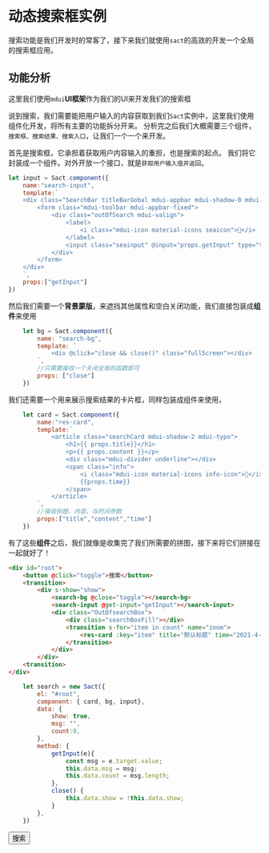 # 动态搜索框实例
搜索功能是我们开发时的常客了，接下来我们就使用`sact`的高效的开发一个全局的搜索框应用。


## 功能分析
这里我们使用`mdui`**UI框架**作为我们的UI来开发我们的搜索框

说到搜索，我们需要能把用户输入的内容获取到我们`Sact`实例中，这里我们使用组件化开发，将所有主要的功能拆分开来。
分析完之后我们大概需要三个组件，`搜索框、搜索结果、搜索入口`，让我们一个一个来开发。


首先是搜索框，它承担着获取用户内容输入的重担，也是搜索的起点。
我们将它封装成一个组件。对外开放一个接口，就是`获取用户输入值并返回`。

```javascript
let input = Sact.component({
    name:"search-input",
    template:`
    <div class="SearchBar titleBarGobal mdui-appbar mdui-shadow-0 mdui-text-color-white-text theme">
        <form class="mdui-toolbar mdui-appbar-fixed">
            <div class="outOfSearch mdui-valign">
                <label>
                    <i class="mdui-icon material-icons seaicon"></i>
                </label>
                <input class="seainput" @input="props.getInput" type="text" placeholder="搜索点什么...">
            </div>
        </form>
    </div>
    `,
    props:["getInput"]
})
```
然后我们需要一个**背景蒙版**，来遮挡其他属性和空白关闭功能，我们直接包装成**组件**来使用

```javascript
    let bg = Sact.component({
        name: "search-bg",
        template: `
            <div @click="close && close()" class="fullScreen"></div>
        `,
        //只需要接收一个关闭全局的函数即可
        props: ["close"]
    })
```

我们还需要一个用来展示搜索结果的卡片框，同样包装成组件来使用，

```javascript
    let card = Sact.component({
        name:"res-card",
        template:`
            <article class="searchCard mdui-shadow-2 mdui-typo">
                <h1>{{ props.title}}</h1>
                <p>{{ props.content }}</p>
                <div class="mdui-divider underline"></div>
                <span class="info">
                    <i class="mdui-icon material-icons info-icon"></i>
                    {{props.time}}
                </span>
            </article>
        `,
        //接收标题，内容，与时间参数
        props:["title","content","time"]
    })
```

有了这些**组件**之后，我们就像是收集完了我们所需要的拼图，接下来将它们拼接在一起就好了！

```html
<div id="root">
    <button @click="toggle">搜索</button>
    <transition>
        <div s-show="show">
            <search-bg @close="toggle"></search-bg>
            <search-input @get-input="getInput"></search-input>
            <div class="OutOfsearchBox">
                <div class="searchBoxFill"></div>
                <transition s-for="item in count" name="zoom">
                    <res-card :key="item" title="默认标题" time="2021-4-8"></res-card>
                </transition>
            </div>
        </div>
    <transition>
</div>
```

```javascript
    let search = new Sact({
        el: "#root",
        component: { card, bg, input},
        data: {
            show: true,
            msg: "",
            count:0,
        },
        method: {
            getInput(e){
                const msg = e.target.value;
                this.data.msg = msg;
                this.data.count = msg.length;
            },
            close() {
                this.data.show = !this.data.show;
            }
        },
    })
```

<div id="root" class="demo">
    <button @click="toggle">搜索</button>
    <transition>
        <div s-if="show">
            <search-bg @close="toggle"></search-bg>
            <search-input @get-input="getInput"></search-input>
            <div class="OutOfsearchBox">
                <div class="searchBoxFill"></div>
                <transition s-for="item in count" name="zoom">
                    <res-card :key="item" title="2020年度总结" time="2021-2-8" content="不知不觉2020年已经过去了，这一年发生了许多事情，不管是环境还是个人..."></res-card>
                </transition>
            </div>
        </div>
    </transition>
</div>

<script>
    let input = Sact.component({
    name:"search-input",
    template:`
    <div class="SearchBar titleBarGobal mdui-appbar mdui-shadow-0 mdui-text-color-white-text theme">
        <form class="mdui-toolbar mdui-appbar-fixed">
            <div ref="input" class="outOfSearch mdui-valign" style="width:30%">
                <label>
                    <i class="mdui-icon material-icons seaicon"></i>
                </label>
                <input class="seainput" @input="props.getInput" type="text" placeholder="搜索点什么...">
            </div>
        </form>
    </div>
    `,
    props:["getInput"],
    mounted(){
        setTimeout(()=>{
            this.$refs.input.style.width = "100%";
        },0)
    }
})
    let bg = Sact.component({
        name: "search-bg",
        template: `
            <div @click="props.close && props.close()" class="fullScreen"></div>
        `,
        //只需要接收一个关闭全局的函数即可
        props: ["close"]
    })
    let card = Sact.component({
        name:"res-card",
        template:`
            <article class="searchCard mdui-shadow-2 mdui-typo">
                <h1>{{ props.title}}</h1>
                <p>{{ props.content }}</p>
                <div class="mdui-divider underline"></div>
                <span class="info">
                    <i class="mdui-icon material-icons info-icon"></i>
                    {{props.time}}
                </span>
            </article>
        `,
        //接收标题，内容，与时间参数
        props:["title","content","time"]
    })
window.search = new Sact({
        el: "#root",
        component: { card, bg, input},
        data: {
            show: false,
            msg: "",
            count:0,
        },
        method: {
            getInput(e){
                const msg = e.target.value;
                this.data.msg = msg;
                this.data.count = msg.length;
            },
            toggle() {
                this.data.show = !this.data.show;
            }
        },
    })
</script>